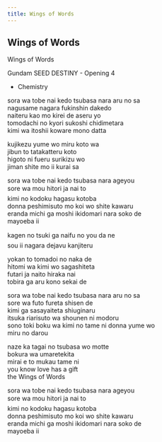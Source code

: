 ```yaml
---
title: Wings of Words
---
```


Wings of Words
--------------

Wings of Words  
  
Gundam SEED DESTINY - Opening 4  
- Chemistry  
  
sora wa tobe nai kedo tsubasa nara aru no sa  
nagusame nagara fukinshin dakedo  
naiteru kao mo kirei de aseru yo  
tomodachi no kyori sukoshi chidimetara  
kimi wa itoshii koware mono datta  
  
kujikezu yume wo miru koto wa  
jibun to tatakatteru koto  
higoto ni fueru surikizu wo  
jiman shite mo ii kurai sa  
  
sora wa tobe nai kedo tsubasa nara ageyou  
sore wa mou hitori ja nai to  
kimi no kodoku hagasu kotoba  
donna peshimisuto mo koi wo shite kawaru  
eranda michi ga moshi ikidomari nara soko de  
mayoeba ii  
  
kagen no tsuki ga naifu no you da ne  
sou ii nagara dejavu kanjiteru  
  
yokan to tomadoi no naka de  
hitomi wa kimi wo sagashiteta  
futari ja naito hiraka nai  
tobira ga aru kono sekai de  
  
sora wa tobe nai kedo tsubasa nara aru no sa  
sore wa futo fureta shisen de  
kimi ga sasayaiteta shiuginaru  
itsuka riarisuto wa shounen ni modoru  
sono toki boku wa kimi no tame ni donna yume wo  
miru no darou  
  
naze ka tagai no tsubasa wo motte  
bokura wa umaretekita  
mirai e to mukau tame ni  
you know love has a gift  
the Wings of Words  
  
sora wa tobe nai kedo tsubasa nara ageyou  
sore wa mou hitori ja nai to  
kimi no kodoku hagasu kotoba  
donna peshimisuto mo koi wo shite kawaru  
eranda michi ga moshi ikidomari nara soko de  
mayoeba ii  
